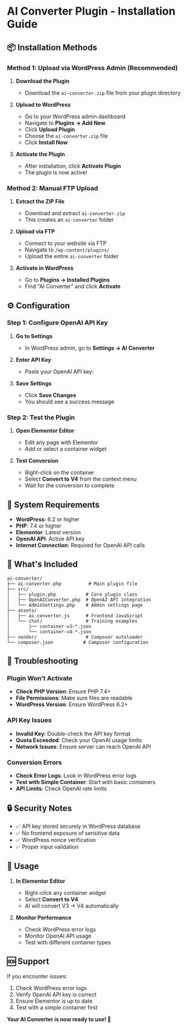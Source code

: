 # AI Converter Plugin - Installation Guide

## 📦 Installation Methods

### Method 1: Upload via WordPress Admin (Recommended)

1. **Download the Plugin**
   - Download the `ai-converter.zip` file from your plugin directory

2. **Upload to WordPress**
   - Go to your WordPress admin dashboard
   - Navigate to **Plugins → Add New**
   - Click **Upload Plugin**
   - Choose the `ai-converter.zip` file
   - Click **Install Now**

3. **Activate the Plugin**
   - After installation, click **Activate Plugin**
   - The plugin is now active!

### Method 2: Manual FTP Upload

1. **Extract the ZIP File**
   - Download and extract `ai-converter.zip`
   - This creates an `ai-converter` folder

2. **Upload via FTP**
   - Connect to your website via FTP
   - Navigate to `/wp-content/plugins/`
   - Upload the entire `ai-converter` folder

3. **Activate in WordPress**
   - Go to **Plugins → Installed Plugins**
   - Find "AI Converter" and click **Activate**

## ⚙️ Configuration

### Step 1: Configure OpenAI API Key

1. **Go to Settings**
   - In WordPress admin, go to **Settings → AI Converter**

2. **Enter API Key**
   - Paste your OpenAI API key:

3. **Save Settings**
   - Click **Save Changes**
   - You should see a success message

### Step 2: Test the Plugin

1. **Open Elementor Editor**
   - Edit any page with Elementor
   - Add or select a container widget

2. **Test Conversion**
   - Right-click on the container
   - Select **Convert to V4** from the context menu
   - Wait for the conversion to complete

## 🔧 System Requirements

- **WordPress**: 6.2 or higher
- **PHP**: 7.4 or higher
- **Elementor**: Latest version
- **OpenAI API**: Active API key
- **Internet Connection**: Required for OpenAI API calls

## 📁 What's Included

```
ai-converter/
├── ai-converter.php          # Main plugin file
├── src/
│   ├── plugin.php           # Core plugin class
│   ├── OpenAIConverter.php  # OpenAI API integration
│   └── AdminSettings.php    # Admin settings page
├── assets/
│   ├── ai-converter.js      # Frontend JavaScript
│   └── chat/                # Training examples
│       ├── container-v3-*.json
│       └── container-v4-*.json
├── vendor/                  # Composer autoloader
└── composer.json           # Composer configuration
```

## 🚨 Troubleshooting

### Plugin Won't Activate
- **Check PHP Version**: Ensure PHP 7.4+
- **File Permissions**: Make sure files are readable
- **WordPress Version**: Ensure WordPress 6.2+

### API Key Issues
- **Invalid Key**: Double-check the API key format
- **Quota Exceeded**: Check your OpenAI usage limits
- **Network Issues**: Ensure server can reach OpenAI API

### Conversion Errors
- **Check Error Logs**: Look in WordPress error logs
- **Test with Simple Container**: Start with basic containers
- **API Limits**: Check OpenAI rate limits

## 🔒 Security Notes

- ✅ API key stored securely in WordPress database
- ✅ No frontend exposure of sensitive data
- ✅ WordPress nonce verification
- ✅ Proper input validation

## 🎯 Usage

1. **In Elementor Editor**
   - Right-click any container widget
   - Select **Convert to V4**
   - AI will convert V3 → V4 automatically

2. **Monitor Performance**
   - Check WordPress error logs
   - Monitor OpenAI API usage
   - Test with different container types

## 🆘 Support

If you encounter issues:
1. Check WordPress error logs
2. Verify OpenAI API key is correct
3. Ensure Elementor is up to date
4. Test with a simple container first

**Your AI Converter is now ready to use! 🚀** 
